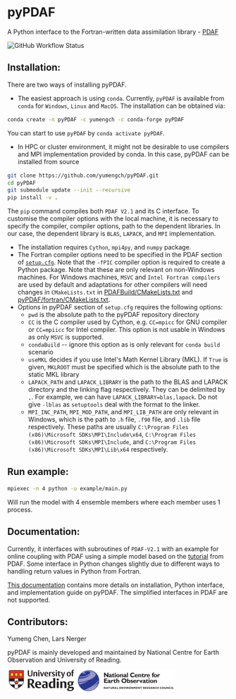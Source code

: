 # pyPDAF
A Python interface to the Fortran-written data assimilation library - [PDAF](http://pdaf.awi.de/trac/wiki)

![GitHub Workflow Status](https://github.com/yumengch/pyPDAF/actions/workflows/test_build.yaml/badge.svg)


## Installation:
There are two ways of installing pyPDAF. 
- The easiest approach is using `conda`. Currently, `pyPDAF` is available from `conda` for `Windows`, `Linux` and `MacOS`. The installation can be obtained via:
```bash
conda create -n pyPDAF -c yumengch -c conda-forge pyPDAF
```
You can start to use `pyPDAF` by `conda activate pyPDAF`.
- In HPC or cluster environment, it might not be desirable to use compilers and MPI implementation provided by conda. In this case, pyPDAF can be installed from source
```bash
git clone https://github.com/yumengch/pyPDAF.git
cd pyPDAF
git submodule update --init --recursive
pip install -v .
```
The `pip` command compiles both `PDAF V2.1` and its C interface. To customise the compiler options with the local machine, it is necessary to specify the compiler, compiler options, path to the dependent libraries. In our case, the dependent library is `BLAS`, `LAPACK`, and `MPI` implementation. 
   - The installation requires `Cython`, `mpi4py`, and `numpy` package.
   - The Fortran compiler options need to be specified in the PDAF section of [`setup.cfg`](setup.cfg). Note that the `-fPIC` compiler option is required to create a Python package. Note that these are only relevant on non-Windows machines. For Windows machines, `MSVC` and `Intel Fortran compilers` are used by default and adaptations for other compilers will need changes in `CMakeLists.txt` in [PDAFBuild/CMakeLists.txt](PDAFBuild/CMakeLists.txt) and [pyPDAF/fortran/CMakeLists.txt](pyPDAF/fortran/CMakeLists.txt).
   - Options in pyPDAF section of `setup.cfg` requires the following options:
      - `pwd` is the absolute path to the pyPDAF repository directory
      - `CC` is the C compiler used by Cython, e.g. `CC=mpicc` for GNU compiler or `CC=mpiicc` for Intel compiler. This option is not usable in Windows as only `MSVC` is supported.
      - `condaBuild` -- ignore this option as is only relevant for `conda build` scenario
      - `useMKL` decides if you use Intel's Math Kernel Library (MKL). If `True` is given, `MKLROOT` must be specified which is the absolute path to the static MKL library
      - `LAPACK_PATH` and `LAPACK_LIBRARY` is the path to the BLAS and LAPACK directory and the linking flag respectively. They can be delimited by `,`. For example, we can have `LAPACK_LIBRARY=blas,lapack`. Do not give `-lblas` as `setuptools` deal with the format to the linker.
      - `MPI_INC_PATH`, `MPI_MOD_PATH`, and `MPI_LIB_PATH` are only relevant in Windows, which is the path to `.h` file, `.f90` file, and `.lib` file respectively. These paths are usually `C:\Program Files (x86)\Microsoft SDKs\MPI\Include\x64`, `C:\Program Files (x86)\Microsoft SDKs\MPI\Include`, and `C:\Program Files (x86)\Microsoft SDKs\MPI\Lib\x64` respectively.

## Run example:
```bash
mpiexec -n 4 python -u example/main.py
```
Will run the model with 4 ensemble members where each member uses 1 process. 

## Documentation:
Currently, it interfaces with subroutines of ```PDAF-V2.1``` with an example for online coupling with PDAF using a simple model based on the [tutorial](http://pdaf.awi.de/trac/wiki/FirstSteps) from PDAF. Some interface in Python changes slightly due to different ways to handling return values in Python from Fortran. 

[This documentation](https://yumengch.github.io/pyPDAF/index.html) contains more details on installation, Python interface, and implementation guide on pyPDAF. The simplified interfaces in PDAF are not supported. 

## Contributors:
Yumeng Chen, Lars Nerger

pyPDAF is mainly developed and maintained by National Centre for Earth Observation and University of Reading.

<img src="https://github.com/nansencenter/DAPPER/blob/master/docs/imgs/UoR-logo.png?raw=true" height="50" /> <img src="https://github.com/nansencenter/DAPPER/blob/master/docs/imgs/nceologo1000.png?raw=true" height="50">
